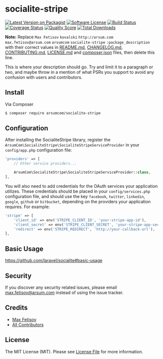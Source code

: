# socialite-stripe

[![Latest Version on Packagist][ico-version]][link-packagist]
[![Software License][ico-license]](LICENSE.md)
[![Build Status][ico-travis]][link-travis]
[![Coverage Status][ico-scrutinizer]][link-scrutinizer]
[![Quality Score][ico-code-quality]][link-code-quality]
[![Total Downloads][ico-downloads]][link-downloads]

**Note:** Replace ```Max Fetisov``` ```kovalski``` ```http://arsum.com``` ```max.fetisov@arsum.com``` ```arsumcom``` ```socialite-stripe``` ```:package_description``` with their correct values in [README.md](README.md), [CHANGELOG.md](CHANGELOG.md), [CONTRIBUTING.md](CONTRIBUTING.md), [LICENSE.md](LICENSE.md) and [composer.json](composer.json) files, then delete this line.

This is where your description should go. Try and limit it to a paragraph or two, and maybe throw in a mention of what
PSRs you support to avoid any confusion with users and contributors.

## Install

Via Composer

``` bash
$ composer require arsumcom/socialite-stripe
```

## Configuration

After installing the SocialiteStripe library, register the `ArsumCom\SocialiteStripe\SocialiteStripeServiceProvider` in your `config/app.php` configuration file:

```php
'providers' => [
    // Other service providers...

    ArsumCom\SocialiteStripe\SocialiteStripeServiceProvider::class,
],
```

You will also need to add credentials for the OAuth services your application utilizes. These credentials should be placed in your `config/services.php` configuration file, and should use the key `facebook`, `twitter`, `linkedin`, `google`, `github` or `bitbucket`, depending on the providers your application requires. For example:
```php
'stripe' => [
    'client_id' => env('STRIPE_CLIENT_ID', 'your-stripe-app-id'),
    'client_secret' => env('STRIPE_CLIENT_SECRET', 'your-stripe-app-secret'),
    'redirect' => env('STRIPE_REDIRECT', 'http://your-callback-url'),
],
```
## Basic Usage

https://github.com/laravel/socialite#basic-usage

## Security

If you discover any security related issues, please email max.fetisov@arsum.com instead of using the issue tracker.

## Credits

- [Max Fetisov][link-author]
- [All Contributors][link-contributors]

## License

The MIT License (MIT). Please see [License File](LICENSE.md) for more information.

[ico-version]: https://img.shields.io/packagist/v/arsumcom/socialite-stripe.svg?style=flat-square
[ico-license]: https://img.shields.io/badge/license-MIT-brightgreen.svg?style=flat-square
[ico-travis]: https://img.shields.io/travis/arsumcom/socialite-stripe/master.svg?style=flat-square
[ico-scrutinizer]: https://img.shields.io/scrutinizer/coverage/g/arsumcom/socialite-stripe.svg?style=flat-square
[ico-code-quality]: https://img.shields.io/scrutinizer/g/arsumcom/socialite-stripe.svg?style=flat-square
[ico-downloads]: https://img.shields.io/packagist/dt/arsumcom/socialite-stripe.svg?style=flat-square

[link-packagist]: https://packagist.org/packages/arsumcom/socialite-stripe
[link-travis]: https://travis-ci.org/arsumcom/socialite-stripe
[link-scrutinizer]: https://scrutinizer-ci.com/g/arsumcom/socialite-stripe/code-structure
[link-code-quality]: https://scrutinizer-ci.com/g/arsumcom/socialite-stripe
[link-downloads]: https://packagist.org/packages/arsumcom/socialite-stripe
[link-author]: https://github.com/kovalski
[link-contributors]: ../../contributors
